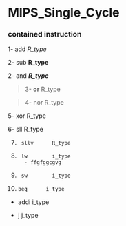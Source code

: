 # MIPS_Single_Cycle


### contained instruction

1- add       _R_type_

2- sub       **R_type**

2- and       ___R_type___

>3- __or__       R_type

>4- nor       R_type

5- xor       R_type

6-      sll       R_type

7.      sllv      R_type

8.      lw        i_type
         - ffgfggcgvg

9.      sw        i_type

10.     beq      i_type

- addi     i_type

- j        j_type



